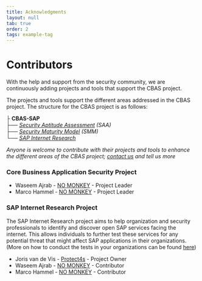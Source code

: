 ```yaml
---
title: Acknowledgments
layout: null
tab: true
order: 2
tags: example-tag
---
```


# Contributors
With the help and support from the security community, we are continuously adding projects and tools that support the CBAS project.

The projects and tools support the different areas addressed in the CBAS project. The structure for the CBAS project is as follows:


├ __CBAS-SAP__                    
   ├── *[Security Aptitude Assessment](https://github.com/NO-MONKEY/CBAS-SAP-SecurityAptitudeAssessment) (SAA)*     
   ├── *[Security Maturity Model](https://github.com/NO-MONKEY/CBAS-SAP-SecurityMaturityModel) (SMM)*         
   └── *[SAP Internet Research](https://github.com/NO-MONKEY/CBAS-SAPInternetResearch)*


*Anyone is welcome to contribute with their projects and tools to enhance the different areas of the CBAS project; [contact us](cbas@advisory.no-monkey.com) and tell us more*

### Core Business Application Security Project

- Waseem Ajrab - [NO MONKEY](https://www.no-monkey.com/) - Project Leader
- Marco Hammel - [NO MONKEY](https://www.no-monkey.com/) - Project Leader


### SAP Internet Research Project

The SAP Internet Research project aims to help organization and security professionals to identify and discover open SAP services facing the internet. This allows individuals to further test these services for any potential threat that might affect SAP applications in their organizations. (More on how to conduct the tests in your organizations can be found [here](https://github.com/NO-MONKEY/CBAS/blob/master/SAP_Internet_Research.md))

- Joris van de Vis - [Protect4s](https://protect4s.com/) - Project Owner
- Waseem Ajrab - [NO MONKEY](https://www.no-monkey.com/) - Contributor
- Marco Hammel - [NO MONKEY](https://www.no-monkey.com/) - Contributor
